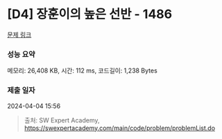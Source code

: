 # [D4] 장훈이의 높은 선반 - 1486 

[문제 링크](https://swexpertacademy.com/main/code/problem/problemDetail.do?contestProbId=AV2b7Yf6ABcBBASw) 

### 성능 요약

메모리: 26,408 KB, 시간: 112 ms, 코드길이: 1,238 Bytes

### 제출 일자

2024-04-04 15:56



> 출처: SW Expert Academy, https://swexpertacademy.com/main/code/problem/problemList.do